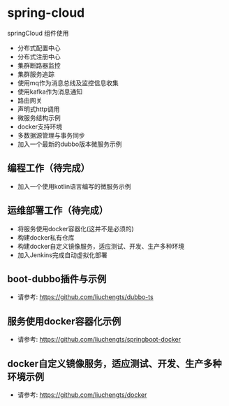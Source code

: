 spring-cloud
==========
springCloud 组件使用
* 分布式配置中心
* 分布式注册中心
* 集群断路器监控
* 集群服务追踪
* 使用mq作为消息总线及监控信息收集
* 使用kafka作为消息通知
* 路由网关
* 声明式http调用
* 微服务结构示例
* docker支持环境
* 多数据源管理与事务同步
* 加入一个最新的dubbo版本微服务示例

## 编程工作（待完成）
* 加入一个使用kotlin语言编写的微服务示例

## 运维部署工作（待完成）
* 将服务使用docker容器化(这并不是必须的)
* 构建docker私有仓库
* 构建docker自定义镜像服务，适应测试、开发、生产多种环境
* 加入Jenkins完成自动虚拟化部署

## boot-dubbo插件与示例   
* 请参考: https://github.com/liuchengts/dubbo-ts

## 服务使用docker容器化示例   
* 请参考: https://github.com/liuchengts/springboot-docker

## docker自定义镜像服务，适应测试、开发、生产多种环境示例   
* 请参考: https://github.com/liuchengts/docker
